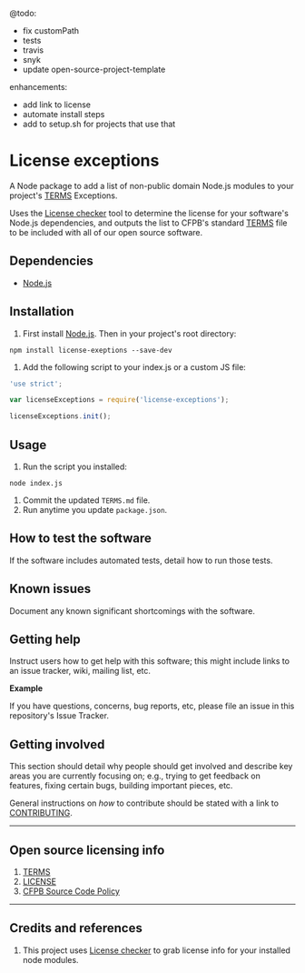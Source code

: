 

@todo: 

- fix customPath
- tests
- travis
- snyk
- update open-source-project-template

enhancements:

- add link to license
- automate install steps
- add to setup.sh for projects that use that

# License exceptions

A Node package to add a list of non-public domain Node.js modules to your project's [TERMS](TERMS.md) Exceptions.

Uses the [License checker](https://github.com/davglass/license-checker) tool to determine the license for your software's Node.js dependencies, and outputs the list to CFPB's standard [TERMS](TERMS.md) file to be included with all of our open source software.

## Dependencies

- [Node.js](https://nodejs.org/en/)

## Installation

1. First install [Node.js](https://nodejs.org/en/). Then in your project's root directory:
  
  ```
  npm install license-exeptions --save-dev
  ```
1. Add the following script to your index.js or a custom JS file:

  ```javascript
  'use strict';

  var licenseExceptions = require('license-exceptions');

  licenseExceptions.init();
  ```

## Usage

1. Run the script you installed:
  
  ```
  node index.js
  ```
1. Commit the updated `TERMS.md` file.
1. Run anytime you update `package.json`.

<!-- @todo: automate this step - add to setup.sh -->

## How to test the software

If the software includes automated tests, detail how to run those tests.

## Known issues

Document any known significant shortcomings with the software.

## Getting help

Instruct users how to get help with this software; this might include links to an issue tracker, wiki, mailing list, etc.

**Example**

If you have questions, concerns, bug reports, etc, please file an issue in this repository's Issue Tracker.

## Getting involved

This section should detail why people should get involved and describe key areas you are
currently focusing on; e.g., trying to get feedback on features, fixing certain bugs, building
important pieces, etc.

General instructions on _how_ to contribute should be stated with a link to [CONTRIBUTING](CONTRIBUTING.md).


----

## Open source licensing info
1. [TERMS](TERMS.md)
2. [LICENSE](LICENSE)
3. [CFPB Source Code Policy](https://github.com/cfpb/source-code-policy/)


----

## Credits and references

1. This project uses [License checker](https://github.com/davglass/license-checker) to grab license info for your installed node modules.
